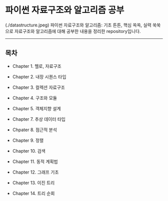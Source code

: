 # 파이썬 자료구조와 알고리즘 공부

(./datastructure.jpeg)
파이썬 자료구조와 알고리즘: 기초 튼튼, 핵심 쏙쏙, 실력 쑥쑥으로 자료구조와 알고리즘에 대해 공부한 내용을 정리한 repository입니다. 

---------------------------------------
## 목차

- Chapter 1. 헬로, 자료구조

- Chapter 2. 내장 시퀀스 타입

- Chapter 3. 컬렉션 자료구조

- Chapter 4. 구조와 모듈

- Chapter 5. 객체지향 설계

- Chapter 7. 추상 데이터 타입

- Chpater 8. 점근적 분석

- Chapter 9. 정렬

- Chapter 10. 검색

- Chapter 11. 동적 계획법

- Chapter 12. 그래프 기초

- Chapter 13. 이진 트리

- Chapter 14. 트리 순회
